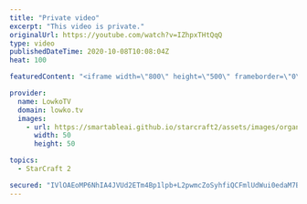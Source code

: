 ```yaml
---
title: "Private video"
excerpt: "This video is private."
originalUrl: https://youtube.com/watch?v=IZhpxTHtQqQ
type: video
publishedDateTime: 2020-10-08T10:08:04Z
heat: 100

featuredContent: "<iframe width=\"800\" height=\"500\" frameborder=\"0\" src=\"https://www.youtube.com/embed/IZhpxTHtQqQ\" allow=\"accelerometer; autoplay; encrypted-media; gyroscope; picture-in-picture\" allowfullscreen></iframe>"

provider:
  name: LowkoTV
  domain: lowko.tv
  images:
    - url: https://smartableai.github.io/starcraft2/assets/images/organizations/lowko.tv-50x50.jpg
      width: 50
      height: 50

topics:
  - StarCraft 2

secured: "IVlOAEoMP6NhIA4JVUd2ETm4Bp1lpb+L2pwmcZoSyhfiQCFmlUdWui0edaM7B2Z/lbam68FdtQHIF7ya7ZAwLeDCkayIiDEdSilkk1WNIRcU8C9WzBzKfLyeWiv4jRQV17OkrxWH3insUeJNol14ixdyXI9GXfXBVa3S4cP+LGryG+hQtFS5+wya2mqc3l+FWMirlYw+belV5lfyfWltrqsw3eoQ96fvivdK3jf85QrNbimcaFoRUZQwQ2X7uSOKq5A7sxS4SahcZgjjFWbux0Aq5mcBNidD2uhVs6JXVhnNy+9cEfUZJynQ/BEZ3A+WZpge3UpIGgBEp1gX5BQUdByJEJfxRKCRSvRlRScPhwI=;fR4gHsxf/Oj5mwCv4EQRdw=="
---
```


